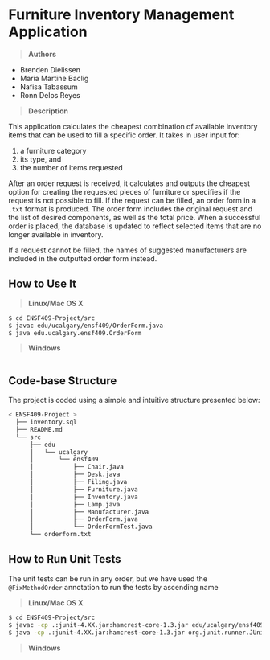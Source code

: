 # Furniture Inventory Management Application

> **Authors**
- Brenden Dielissen
- Maria Martine Baclig
- Nafisa Tabassum
- Ronn Delos Reyes

> **Description**

This application calculates the cheapest combination of available inventory items that can be used to fill a specific order. It takes in user input for:
1. a furniture category
2. its type, and 
3. the number of items requested

After an order request is received, it calculates and outputs the cheapest option for creating the requested pieces of furniture or specifies if the request is not possible to fill. If the request can be filled, an order form in a `.txt` format is produced. The order form includes the original request and the list of desired components, as well as the total price. When a successful order is placed, the database is updated to reflect selected items that are no longer available in inventory.

If a request cannot be filled, the names of suggested manufacturers are included in the outputted order form instead.

## How to Use It

> **Linux/Mac OS X**
```bash
$ cd ENSF409-Project/src
$ javac edu/ucalgary/ensf409/OrderForm.java
$ java edu.ucalgary.ensf409.OrderForm
```
> **Windows**
```cmd
```
## Code-base Structure

The project is coded using a simple and intuitive structure presented below:
```bash
< ENSF409-Project >
  ├── inventory.sql
  ├── README.md
  └── src
      ├── edu
      │   └── ucalgary
      │       └── ensf409
      │           ├── Chair.java
      │           ├── Desk.java
      │           ├── Filing.java
      │           ├── Furniture.java
      │           ├── Inventory.java
      │           ├── Lamp.java
      │           ├── Manufacturer.java
      │           ├── OrderForm.java
      │           └── OrderFormTest.java
      └── orderform.txt
```
## How to Run Unit Tests
The unit tests can be run in any order, but we have used the `@FixMethodOrder` annotation to run the tests by ascending name

> **Linux/Mac OS X**
```bash
$ cd ENSF409-Project/src
$ javac -cp .:junit-4.XX.jar:hamcrest-core-1.3.jar edu/ucalgary/ensf409/OrderFormTest.java
$ java -cp .:junit-4.XX.jar:hamcrest-core-1.3.jar org.junit.runner.JUnitCore edu.ucalgary.ensf409.OrderFormTest
```
> **Windows**
```cmd
```
